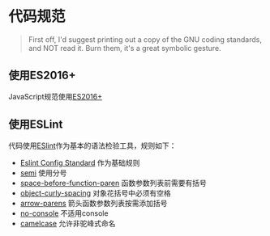 # 代码规范
> First off, I'd suggest printing out a copy of the GNU coding standards, and NOT read it. Burn them, it's a great symbolic gesture.



## 使用ES2016+

JavaScript规范使用[ES2016+](http://kangax.github.io/compat-table/es2016plus/)



## 使用ESLint

代码使用[ESlint](http://eslint.cn/)作为基本的语法检验工具，规则如下：

- [Eslint Config Standard](https://github.com/standard/eslint-config-standard) 作为基础规则
- [semi](https://eslint.org/docs/rules/semi) 使用分号
- [space-before-function-paren](https://eslint.org/docs/rules/space-before-function-paren) 函数参数列表前需要有括号
- [object-curly-spacing](https://eslint.org/docs/rules/object-curly-spacing) 对象花括号中必须有空格
- [arrow-parens](https://eslint.org/docs/rules/arrow-parens) 箭头函数参数列表按需添加括号
- [no-console](https://eslint.org/docs/rules/no-console) 不适用console
- [camelcase](https://eslint.org/docs/rules/camelcase) 允许非驼峰式命名
